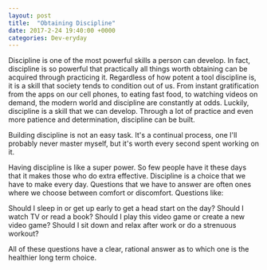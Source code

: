 ```yaml
---
layout: post
title:  "Obtaining Discipline"
date: 2017-2-24 19:40:00 +0000
categories: Dev-eryday
---
```


Discipline is one of the most powerful skills a person can develop. In fact, discipline is so powerful that practically all things worth obtaining can be acquired through practicing it. Regardless of how potent a tool discipline is, it is a skill that society tends to condition out of us. From instant gratification from the apps on our cell phones, to eating fast food, to watching videos on demand, the modern world and discipline are constantly at odds. Luckily, discipline is a skill that we can develop. Through a lot of practice and even more patience and determination, discipline can be built.

Building discipline is not an easy task. It's a continual process, one I'll probably never master myself, but it's worth every second spent working on it.

Having discipline is like a super power. So few people have it these days that it makes those who do extra effective. Discipline is a choice that we have to make every day. Questions that we have to answer are often ones where we choose between comfort or discomfort. Questions like:

Should I sleep in or get up early to get a head start on the day?
Should I watch TV or read a book?
Should I play this video game or create a new video game?
Should I sit down and relax after work or do a strenuous workout?

All of these questions have a clear, rational answer as to which one is the healthier long term choice.